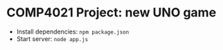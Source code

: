 # COMP4021 Project: new UNO game

-   Install dependencies: `npm package.json`
-   Start server: `node app.js`
